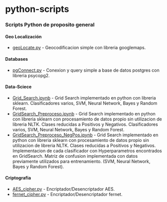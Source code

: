 # python-scripts
### Scripts Python de proposito general
#### Geo Localización
- [geoLocate.py](https://github.com/diegolpedro/Python-scripts/blob/master/geo-loc/geolocate_v1.1.py) - Geocodificacion simple con libreria googlemaps.
#### Databases
- [pgConnect.py](https://github.com/diegolpedro/Python-scripts/blob/master/database/pgconnect_v1.1.py) - Conexion y query simple a base de datos postgres con libreria psycopg2.
#### Data-Sciece
- [Grid_Search.ipynb](https://github.com/diegolpedro/Python-scripts/blob/master/data-science/Grid_Search.ipynb) - Grid Search implementado en python con libreria sklearn. Clasificadores varios, SVM, Neural Network, Bayes y Random Forest.
- [GridSearch_Preproceso.ipynb](https://github.com/diegolpedro/Python-scripts/blob/master/data-science/GridSearch_Preproceso.ipynb) - Grid Search implementado en python con libreria sklearn con procesamiento de datos propio sin utilizacion de libreria NLTK. Clases reducidas a Positivos y Negativos. Clasificadores varios, SVM, Neural Network, Bayes y Random Forest.
- [GridSearch_Preproceso_NegPos.ipynb](https://github.com/diegolpedro/Python-scripts/blob/master/data-science/GridSearch_Preproceso_NegPos.ipynb) - Grid Search implementado en python con libreria sklearn con procesamiento de datos propio sin utilizacion de libreria NLTK. Clases reducidas a Positivos y Negativos. Implementacion de cada clasificador con Hyperparametros encontrados en GridSearch. Matriz de confusion implementada con datos previamente utilizados para entrenamiento. (SVM, Neural Network, Bayes y Random Forest).
#### Criptografia
- [AES_cipher.py](https://github.com/diegolpedro/Python-scripts/blob/master/criptografia/AES_cipher.py) - Encriptador/Desencriptador AES.
- [fernet_cipher.py](https://github.com/diegolpedro/Python-scripts/blob/master/criptografia/fernet_cipher.py) - Encriptador/Desencriptador fernet.